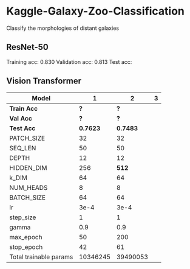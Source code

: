 # Kaggle-Galaxy-Zoo-Classification
Classify the morphologies of distant galaxies


## ResNet-50

Training acc: 0.830
Validation acc: 0.813
Test acc: 






## Vision Transformer

| Model | 1 |  2 | 3 |
| ----------- | ----------- | ----------- | ----------- |
| **Train Acc** | **?** | **?** |  |
| **Val Acc** | **?** | **?** |  |
| **Test Acc** | **0.7623** | **0.7483** |  |
| PATCH_SIZE | 32 | 32 |  |
| SEQ_LEN | 50 | 50 |  |
| DEPTH | 12 | 12 |  |
| HIDDEN_DIM | 256 | **512** |  |
| k_DIM | 64 | 64 |  |
| NUM_HEADS | 8 | 8 |  |
| BATCH_SIZE | 64 | 64 |  |
| lr | 3e-4 | 3e-4 |  |
| step_size | 1 | 1 |  |
| gamma | 0.9 | 0.9 |  |
| max_epoch | 50 | 200 |  |
| stop_epoch | 42 | 61 |  |
| Total trainable params | 10346245 | 39490053 |  |

